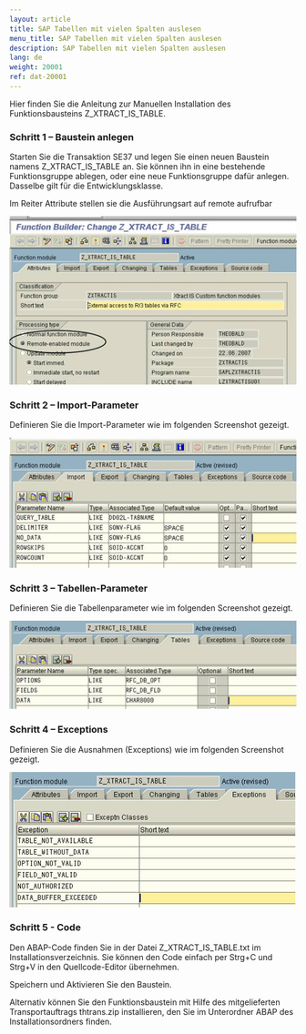 ```yaml
---
layout: article
title: SAP Tabellen mit vielen Spalten auslesen
menu_title: SAP Tabellen mit vielen Spalten auslesen
description: SAP Tabellen mit vielen Spalten auslesen
lang: de
weight: 20001
ref: dat-20001
---
```


Hier finden Sie die Anleitung zur Manuellen Installation des Funktionsbausteins Z_XTRACT_IS_TABLE.

### Schritt 1 – Baustein anlegen

Starten Sie die Transaktion SE37 und legen Sie einen neuen Baustein namens Z_XTRACT_IS_TABLE an. Sie können ihn in eine bestehende Funktionsgruppe ablegen, oder eine neue Funktionsgruppe dafür anlegen. Dasselbe gilt für die Entwicklungsklasse.


Im Reiter Attribute stellen sie die Ausführungsart auf remote aufrufbar

![Z-Custom-Function-01](\assets\images\data-sources\sap\Z-Custom-Function-01.png)

### Schritt 2 – Import-Parameter

Definieren Sie die Import-Parameter wie im folgenden Screenshot gezeigt.

![Z-Custom-Function-02](\assets\images\data-sources\sap\Z-Custom-Function-02.png)

### Schritt 3 – Tabellen-Parameter

Definieren Sie die Tabellenparameter wie im folgenden Screenshot gezeigt.

![Z-Custom-Function-03](\assets\images\data-sources\sap\Z-Custom-Function-03.png)

### Schritt 4 – Exceptions

Definieren Sie die Ausnahmen (Exceptions) wie im folgenden Screenshot gezeigt.

![Z-Custom-Function-04](\assets\images\data-sources\sap\Z-Custom-Function-04.png)

### Schritt 5 - Code

Den ABAP-Code finden Sie in der Datei Z_XTRACT_IS_TABLE.txt im Installationsverzeichnis. Sie können den Code einfach per Strg+C und Strg+V in den Quellcode-Editor übernehmen.

Speichern und Aktivieren Sie den Baustein.

Alternativ können Sie den Funktionsbaustein mit Hilfe des mitgelieferten Transportauftrags thtrans.zip installieren, den Sie im Unterordner ABAP des Installationsordners finden. 